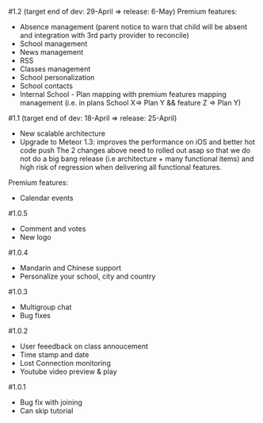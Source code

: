 #1.2 (target end of dev: 29-April => release: 6-May)
Premium features:
- Absence management (parent notice to warn that child will be absent and integration with 3rd party provider to reconcile)
- School management
- News management
- RSS
- Classes management
- School personalization
- School contacts
- Internal School - Plan mapping with premium features mapping management (i.e. in plans School X=> Plan Y && feature Z => Plan Y)

#1.1 (target end of dev: 18-April => release: 25-April)
- New scalable architecture
- Upgrade to Meteor 1.3: improves the performance on iOS and better hot code push
The 2 changes above need to rolled out asap so that we do not do a big bang release (i.e architecture + 
many functional items) and high risk of regression  when delivering all functional features.

Premium features:
- Calendar events

#1.0.5
- Comment and votes
- New logo

#1.0.4
- Mandarin and Chinese support
- Personalize your school, city and country

#1.0.3
- Multigroup chat
- Bug fixes

#1.0.2
- User feeedback on class annoucement
- Time stamp and date
- Lost Connection monitoring
- Youtube video preview & play

#1.0.1
- Bug fix with joining
- Can skip tutorial